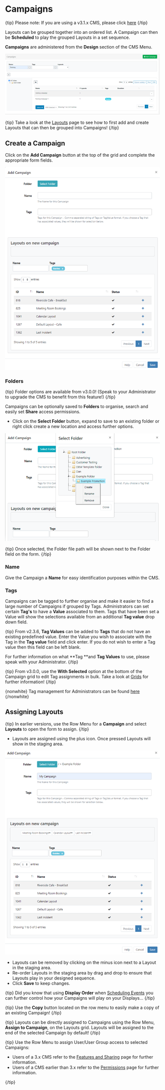 # Campaigns

{tip}
Please note: If you are using a v3.1.x CMS, please click [here](layouts_campaigns.html)
{/tip}

Layouts can be grouped together into an ordered list. A Campaign can then be **Scheduled** to play the grouped Layouts in a set sequence.

**Campaigns** are administered from the **Design** section of the CMS Menu. 

![Campaigns](img/v3_layouts_campaigns_grid.png)

{tip}
Take a look at the [Layouts](layouts.html) page to see how to first add and create Layouts that can then be grouped into Campaigns!
{/tip}

## Create a Campaign

Click on the **Add Campaign** button at the top of the grid and complete the appropriate form fields.

![Add Campaign](img/v3_layouts_campaign_add.png)

### Folders

{tip}
Folder options are available from v3.0.0! (Speak to your Administrator to upgrade the CMS to benefit from this feature!)
{/tip}

Campaigns can be optionally saved to **Folders** to organise, search and easily set **Share** access permissions.

- Click on the **Select Folder** button, expand to save to an existing folder or right click create a new location and access further options. 

![Campaign Folder Options](img/v3_layouts_campaign_folder_options.png)

{tip}
Once selected, the Folder file path will be shown next to the Folder field on the form.
{/tip}

### Name

Give the Campaign a **Name** for easy identification purposes within the CMS.

### Tags

Campaigns can be tagged to further organise and make it easier to find a large number of Campaigns if grouped by Tags. Administrators can set certain **Tag's** to have a **Value** associated to them.  Tags that have been set a Value will show the selections available from an additional **Tag value** drop down field.

{tip}
From v2.3.6, **Tag Values** can be added to **Tags** that do not have an existing predefined value. Enter the Value you wish to associate with the Tag in the **Tag value** field and click enter. If you do not wish to enter a Tag value then this field can be left blank.

For further information on what **Tag **and **Tag Values** to use, please speak with your Administrator.
{/tip}

{tip}
From v3.0.0, use the **With Selected** option at the bottom of the Campaign grid to edit Tag assignments in bulk. Take a look at [Grids](tour_grids.html) for further information!
{/tip}

{nonwhite}
Tag management for Administrators can be found [here](https://xibo.org.uk/docs/setup/tags-adding-editing-assigning)
{/nonwhite}

## Assigning Layouts

{tip}
In earlier versions, use the Row Menu for a **Campaign** and select **Layouts** to open the form to assign.
{/tip}

- Layouts are assigned using the plus icon. Once pressed Layouts will show in the staging area. 


![Assign Layouts](img/v3_campaigns_assign_layouts.png)

- Layouts can be removed by clicking on the minus icon next to a Layout in the staging area.
- Re-order Layouts in the staging area by drag and drop to ensure that Layouts play in your designed sequence.
- Click **Save** to keep changes.

{tip}
Did you know that using **Display Order** when [Scheduling Events](scheduling_events.html) you can further control how your Campaigns will play on your Displays…
{/tip}

{tip}
Use the **Copy** button located on the row menu to easily make a copy of an existing Campaign!
{/tip}

{tip}
Layouts can be directly assigned to Campaigns using the Row Menu, **Assign to Campaign**, on the Layouts grid. Layouts will be assigned to the end of the selected Campaign by default!
{/tip}

{tip}
Use the Row Menu to assign User/User Group access to selected Campaigns:

- Users of a 3.x CMS refer to the [Features and Sharing](users_features_and_sharing.html) page for further information.
- Users of a CMS earlier than 3.x refer to the [Permissions](users_permissions.html) page for further information.

{/tip}